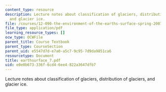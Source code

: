 ```yaml
---
content_type: resource
description: Lecture notes about classification of glaciers, distribution of glaciers,
  and glacier ice.
file: /courses/12-090-the-environment-of-the-earths-surface-spring-2007/e0e0b673336f6cd46ee4822a3647dfb7_earthsurface_7.pdf
file_type: application/pdf
learning_resource_types: []
ocw_type: OCWFile
parent_title: Course Textbook
parent_type: CourseSection
parent_uid: e5547d7d-e7a0-a5c7-9c95-7d9da9851ca6
resourcetype: Document
title: earthsurface_7.pdf
uid: e0e0b673-336f-6cd4-6ee4-822a3647dfb7
---
```

Lecture notes about classification of glaciers, distribution of glaciers, and glacier ice.

